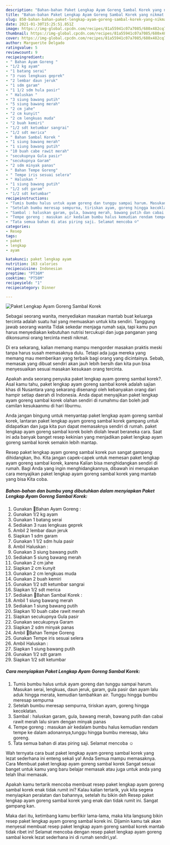 ```yaml
---
description: "Bahan-bahan Paket Lengkap Ayam Goreng Sambal Korek yang nikmat dan Mudah Dibuat"
title: "Bahan-bahan Paket Lengkap Ayam Goreng Sambal Korek yang nikmat dan Mudah Dibuat"
slug: 850-bahan-bahan-paket-lengkap-ayam-goreng-sambal-korek-yang-nikmat-dan-mudah-dibuat
date: 2021-01-30T15:25:51.851Z
image: https://img-global.cpcdn.com/recipes/81a55941c07a7085/680x482cq70/paket-lengkap-ayam-goreng-sambal-korek-foto-resep-utama.jpg
thumbnail: https://img-global.cpcdn.com/recipes/81a55941c07a7085/680x482cq70/paket-lengkap-ayam-goreng-sambal-korek-foto-resep-utama.jpg
cover: https://img-global.cpcdn.com/recipes/81a55941c07a7085/680x482cq70/paket-lengkap-ayam-goreng-sambal-korek-foto-resep-utama.jpg
author: Marguerite Delgado
ratingvalue: 5
reviewcount: 9
recipeingredient:
- " Bahan Ayam Goreng "
- "1/2 kg ayam"
- "1 batang serai"
- "3 ruas lengkuas geprek"
- "2 lembar daun jeruk"
- "1 sdm garam"
- "1 1/2 sdm hula pasir"
- " Haluskan "
- "3 siung bawang putih"
- "5 siung bawang merah"
- "2 cm jahe"
- "2 cm kunyit"
- "2 cm lengkuas muda"
- "2 buah kemiri"
- "1/2 sdt ketumbar sangrai"
- "1/2 sdt merica"
- " Bahan Sambal Korek "
- "1 siung bawang merah"
- "1 siung bawang putih"
- "10 buah cabe rawit merah"
- "secukupnya Gula pasir"
- "secukupnya Garam"
- "2 sdm minyak panas"
- " Bahan Tempe Goreng"
- " Tempe iris sesuai selera"
- " Haluskan "
- "1 siung bawang putih"
- "1/2 sdt garam"
- "1/2 sdt ketumbar"
recipeinstructions:
- "Tumis bumbu halus untuk ayam goreng dan tunggu sampai harum. Masukan serai, lengkuas, daun jeruk, garam, gula pasir dan ayam lalu aduk hingga merata, kemudian tambahkan air. Tunggu hingga bumbu meresap sempurna"
- "Setelah bumbu meresap sempurna, tiriskan ayam, goreng hingga kecoklatan."
- "Sambal : haluskan garam, gula, bawang merah, bawang putih dan cabai rawit merah lalu siram dengan minyak panas"
- "Tempe goreng : masukan air kedalam bumbu halus kemudian rendam tempe ke dalam adonannya,tunggu hingga bumbu meresap, laku goreng."
- "Tata semua bahan di atas piring saji. Selamat mencoba ☺"
categories:
- Resep
tags:
- paket
- lengkap
- ayam

katakunci: paket lengkap ayam 
nutrition: 163 calories
recipecuisine: Indonesian
preptime: "PT36M"
cooktime: "PT58M"
recipeyield: "1"
recipecategory: Dinner

---
```



![Paket Lengkap Ayam Goreng Sambal Korek](https://img-global.cpcdn.com/recipes/81a55941c07a7085/680x482cq70/paket-lengkap-ayam-goreng-sambal-korek-foto-resep-utama.jpg)

Sebagai seorang wanita, menyediakan masakan mantab buat keluarga tercinta adalah suatu hal yang memuaskan untuk kita sendiri. Tanggung jawab seorang  wanita Tidak sekedar menjaga rumah saja, tapi kamu pun harus menyediakan kebutuhan nutrisi tercukupi dan juga panganan yang dikonsumsi orang tercinta mesti nikmat.

Di era  sekarang, kalian memang mampu mengorder masakan praktis meski tanpa harus susah memasaknya dulu. Tetapi ada juga mereka yang memang mau memberikan yang terbaik bagi orang yang dicintainya. Sebab, memasak yang dibuat sendiri akan jauh lebih bersih dan kita pun bisa menyesuaikan sesuai masakan kesukaan orang tercinta. 



Apakah anda seorang penyuka paket lengkap ayam goreng sambal korek?. Asal kamu tahu, paket lengkap ayam goreng sambal korek adalah sajian khas di Nusantara yang sekarang disenangi oleh kebanyakan orang dari hampir setiap daerah di Indonesia. Anda dapat menyajikan paket lengkap ayam goreng sambal korek olahan sendiri di rumahmu dan boleh jadi camilan kesukaanmu di hari liburmu.

Anda jangan bingung untuk menyantap paket lengkap ayam goreng sambal korek, lantaran paket lengkap ayam goreng sambal korek gampang untuk didapatkan dan juga kita pun dapat memasaknya sendiri di rumah. paket lengkap ayam goreng sambal korek boleh diolah lewat beraneka cara. Saat ini ada banyak banget resep kekinian yang menjadikan paket lengkap ayam goreng sambal korek semakin lebih mantap.

Resep paket lengkap ayam goreng sambal korek pun sangat gampang dihidangkan, lho. Kita jangan capek-capek untuk memesan paket lengkap ayam goreng sambal korek, karena Kalian bisa menghidangkan sendiri di rumah. Bagi Anda yang ingin menghidangkannya, dibawah ini merupakan cara menyajikan paket lengkap ayam goreng sambal korek yang mantab yang bisa Kita coba.

<!--inarticleads1-->

##### Bahan-bahan dan bumbu yang dibutuhkan dalam menyiapkan Paket Lengkap Ayam Goreng Sambal Korek:

1. Gunakan  🐔Bahan Ayam Goreng :
1. Gunakan 1/2 kg ayam
1. Gunakan 1 batang serai
1. Sediakan 3 ruas lengkuas geprek
1. Ambil 2 lembar daun jeruk
1. Siapkan 1 sdm garam
1. Gunakan 1 1/2 sdm hula pasir
1. Ambil  Haluskan :
1. Gunakan 3 siung bawang putih
1. Sediakan 5 siung bawang merah
1. Gunakan 2 cm jahe
1. Siapkan 2 cm kunyit
1. Gunakan 2 cm lengkuas muda
1. Gunakan 2 buah kemiri
1. Gunakan 1/2 sdt ketumbar sangrai
1. Siapkan 1/2 sdt merica
1. Sediakan  🍛Bahan Sambal Korek :
1. Ambil 1 siung bawang merah
1. Sediakan 1 siung bawang putih
1. Siapkan 10 buah cabe rawit merah
1. Siapkan secukupnya Gula pasir
1. Gunakan secukupnya Garam
1. Siapkan 2 sdm minyak panas
1. Ambil  🌰Bahan Tempe Goreng
1. Gunakan  Tempe iris sesuai selera
1. Ambil  Haluskan :
1. Siapkan 1 siung bawang putih
1. Gunakan 1/2 sdt garam
1. Siapkan 1/2 sdt ketumbar




<!--inarticleads2-->

##### Cara menyiapkan Paket Lengkap Ayam Goreng Sambal Korek:

1. Tumis bumbu halus untuk ayam goreng dan tunggu sampai harum. Masukan serai, lengkuas, daun jeruk, garam, gula pasir dan ayam lalu aduk hingga merata, kemudian tambahkan air. Tunggu hingga bumbu meresap sempurna
1. Setelah bumbu meresap sempurna, tiriskan ayam, goreng hingga kecoklatan.
1. Sambal : haluskan garam, gula, bawang merah, bawang putih dan cabai rawit merah lalu siram dengan minyak panas
1. Tempe goreng : masukan air kedalam bumbu halus kemudian rendam tempe ke dalam adonannya,tunggu hingga bumbu meresap, laku goreng.
1. Tata semua bahan di atas piring saji. Selamat mencoba ☺




Wah ternyata cara buat paket lengkap ayam goreng sambal korek yang lezat sederhana ini enteng sekali ya! Anda Semua mampu memasaknya. Cara Membuat paket lengkap ayam goreng sambal korek Sangat sesuai banget untuk kamu yang baru belajar memasak atau juga untuk anda yang telah lihai memasak.

Apakah kamu tertarik mencoba membuat resep paket lengkap ayam goreng sambal korek enak tidak rumit ini? Kalau kalian tertarik, yuk kita segera menyiapkan peralatan dan bahannya, setelah itu bikin deh Resep paket lengkap ayam goreng sambal korek yang enak dan tidak rumit ini. Sangat gampang kan. 

Maka dari itu, ketimbang kamu berfikir lama-lama, maka kita langsung bikin resep paket lengkap ayam goreng sambal korek ini. Dijamin kamu tak akan menyesal membuat resep paket lengkap ayam goreng sambal korek mantab tidak ribet ini! Selamat mencoba dengan resep paket lengkap ayam goreng sambal korek lezat sederhana ini di rumah sendiri,ya!.

